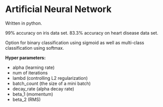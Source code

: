 # Artificial Neural Network
Written in python.

99% accuracy on iris data set.
83.3% accuracy on heart disease data set.

Option for binary classification using sigmoid as well as multi-class classification using softmax.

**Hyper parameters:**
- alpha (learning rate)
- num of iterations
- lambd (controlling L2 regularization)
- batch_count (the size of a mini batch)
- decay_rate (alpha decay rate)
- beta_1 (momentum)
- beta_2 (RMS)
